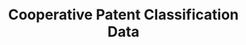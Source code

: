 ---
bigquery: https://console.cloud.google.com/bigquery?p=patents-public-data&d=cpc&page=dataset
citation: '“Cooperative Patent Classification” by the EPO and USPTO, for public use. '
contributors: EPO, USPTO
cost: None
description: Cooperative Patent Classification Data contains the scheme and definitions
  of the Cooperative Patent Classification system for classifying patent documents.
  The CPC is the result of a partnership between the EPO and the USPTO in their joint
  effort to develop a common, internationally compatible classification system for
  technical documents, in particular patent publications, which will be used by both
  offices in the patent granting process
documentation: https://www.cooperativepatentclassification.org/cpcSchemeAndDefinitions
last_edit: 04/10/2022, 19:03:38
location: https://www.cooperativepatentclassification.org/index
maintained_by: USPTO, EPO
schema_fields:
- definition
- breakdownCode
- ipcConcordant
- dateRevised
- not_allocatable
- parents
- ipc_concordant
- residual_references
- level
- limiting_references
- childGroups
- symbol
- titlePart
- applicationReferences
- informative_references
- date_revised
- residualReferences
- sizeCache
- glossary
- titleFull
- notAllocatable
- breakdown_code
- title_part
- status
- informativeReferences
- additional_only
- limitingReferences
- child_groups
- children
- synonyms
- title_full
- application_references
shortname: cooperative_patent_classification
tags:
- patents
- science
title: Cooperative Patent Classification Data
uuid: 984374a7-16e9-4b35-9445-458daceb01bf
---